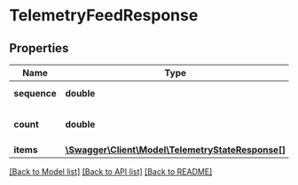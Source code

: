 # TelemetryFeedResponse

## Properties
Name | Type | Description | Notes
------------ | ------------- | ------------- | -------------
**sequence** | **double** | sequence for the feed | 
**count** | **double** | number of items in the feed | 
**items** | [**\Swagger\Client\Model\TelemetryStateResponse[]**](TelemetryStateResponse.md) |  | 

[[Back to Model list]](../README.md#documentation-for-models) [[Back to API list]](../README.md#documentation-for-api-endpoints) [[Back to README]](../README.md)


